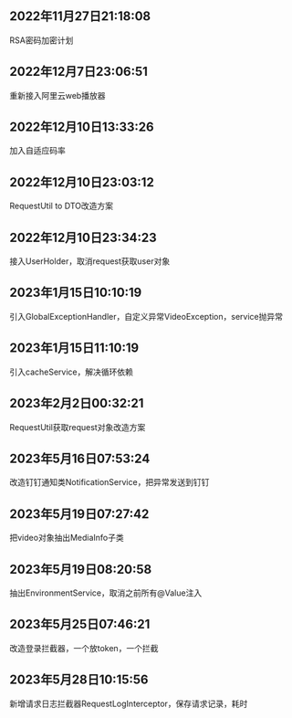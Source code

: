 ## 2022年11月27日21:18:08
RSA密码加密计划

## 2022年12月7日23:06:51
重新接入阿里云web播放器

## 2022年12月10日13:33:26
加入自适应码率

## 2022年12月10日23:03:12
RequestUtil to DTO改造方案

## 2022年12月10日23:34:23
接入UserHolder，取消request获取user对象

## 2023年1月15日10:10:19
引入GlobalExceptionHandler，自定义异常VideoException，service抛异常

## 2023年1月15日11:10:19
引入cacheService，解决循环依赖

## 2023年2月2日00:32:21
RequestUtil获取request对象改造方案

## 2023年5月16日07:53:24
改造钉钉通知类NotificationService，把异常发送到钉钉

## 2023年5月19日07:27:42
把video对象抽出MediaInfo子类

## 2023年5月19日08:20:58
抽出EnvironmentService，取消之前所有@Value注入

## 2023年5月25日07:46:21
改造登录拦截器，一个放token，一个拦截

## 2023年5月28日10:15:56
新增请求日志拦截器RequestLogInterceptor，保存请求记录，耗时
